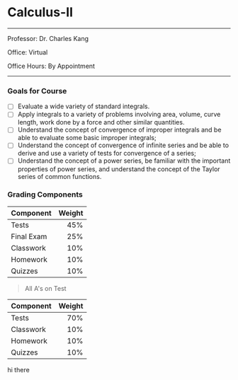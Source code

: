 # Calculus-II

---

Professor: Dr. Charles Kang

Office: Virtual

Office Hours: By Appointment

---

### Goals for Course

- [ ] Evaluate a wide variety of standard integrals.
- [ ] Apply integrals to a variety of problems involving area, volume, curve length, work done by a force and other similar quantities.
- [ ] Understand the concept of convergence of improper integrals and be able to evaluate some basic improper integrals;
- [ ] Understand the concept of convergence of infinite series and be able to derive and use a variety of tests for convergence of a series;
- [ ] Understand the concept of a power series, be familiar with the important properties of power series, and understand the concept of the Taylor series of common functions.

### Grading Components

| Component  | Weight |
| :--------- | -----: |
| Tests      |    45% |
| Final Exam |    25% |
| Classwork  |    10% |
| Homework   |    10% |
| Quizzes    |    10% |

> All A's on Test

| Component | Weight |
| :-------- | -----: |
| Tests     |    70% |
| Classwork |    10% |
| Homework  |    10% |
| Quizzes   |    10% |
hi there
